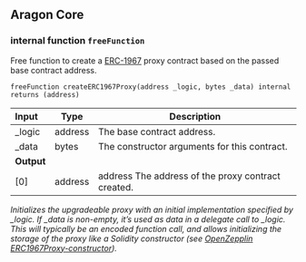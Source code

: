 ## Aragon Core

### internal function `freeFunction`

Free function to create a [ERC-1967](https://eips.ethereum.org/EIPS/eip-1967) proxy contract based on the passed base contract address.

```solidity
freeFunction createERC1967Proxy(address _logic, bytes _data) internal returns (address) 
```

| Input | Type | Description |
|:----- | ---- | ----------- |
| _logic | address | The base contract address. |
| _data | bytes | The constructor arguments for this contract. |
| **Output** | |
| [0] | address | address The address of the proxy contract created. |

*Initializes the upgradeable proxy with an initial implementation specified by _logic. If _data is non-empty, it’s used as data in a delegate call to _logic. This will typically be an encoded function call, and allows initializing the storage of the proxy like a Solidity constructor (see [OpenZepplin ERC1967Proxy-constructor](https://docs.openzeppelin.com/contracts/4.x/api/proxy#ERC1967Proxy-constructor-address-bytes-)).*

